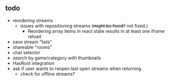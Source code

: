 ## todo

* reordering streams
  * issues with repositioning streams (~~might be fixed?~~ not fixed.)
    * Reordering array items in react state results in at least one iframe reload
* save stream "lists"
* shareable "rooms"
* chat selector
* search by game/category with thumbnails
* HasRoot integration
* ask if user wants to reopen last open streams when returning
  * check for offline streams?
